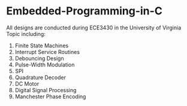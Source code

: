# Embedded-Programming-in-C

All designs are conducted during ECE3430 in the University of Virginia <br/>
Topic including:
1. Finite State Machines
2. Interrupt Service Routines
3. Debouncing Design
4. Pulse-Width Modulation 
5. SPI
6. Quadrature Decoder
7. DC Motor 
8. Digital Signal Processing 
9. Manchester Phase Encoding
